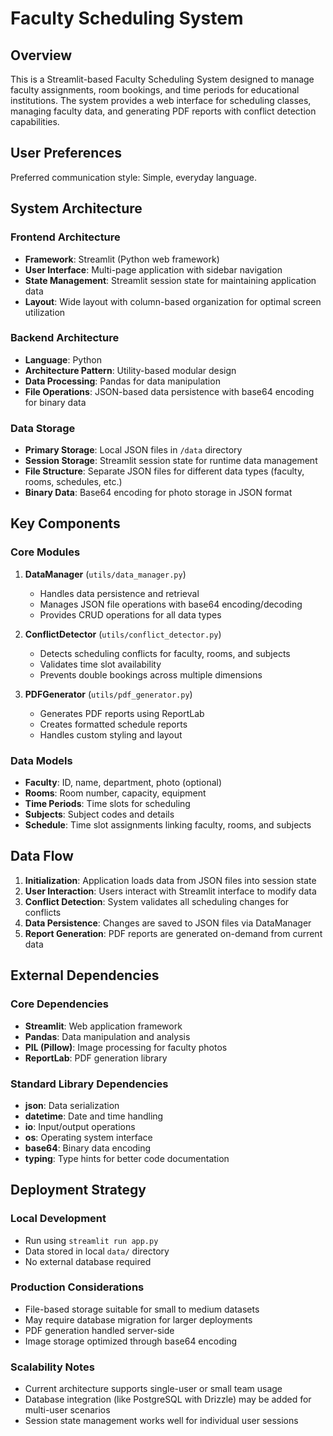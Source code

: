 # Faculty Scheduling System

## Overview

This is a Streamlit-based Faculty Scheduling System designed to manage faculty assignments, room bookings, and time periods for educational institutions. The system provides a web interface for scheduling classes, managing faculty data, and generating PDF reports with conflict detection capabilities.

## User Preferences

Preferred communication style: Simple, everyday language.

## System Architecture

### Frontend Architecture
- **Framework**: Streamlit (Python web framework)
- **User Interface**: Multi-page application with sidebar navigation
- **State Management**: Streamlit session state for maintaining application data
- **Layout**: Wide layout with column-based organization for optimal screen utilization

### Backend Architecture
- **Language**: Python
- **Architecture Pattern**: Utility-based modular design
- **Data Processing**: Pandas for data manipulation
- **File Operations**: JSON-based data persistence with base64 encoding for binary data

### Data Storage
- **Primary Storage**: Local JSON files in `/data` directory
- **Session Storage**: Streamlit session state for runtime data management
- **File Structure**: Separate JSON files for different data types (faculty, rooms, schedules, etc.)
- **Binary Data**: Base64 encoding for photo storage in JSON format

## Key Components

### Core Modules

1. **DataManager** (`utils/data_manager.py`)
   - Handles data persistence and retrieval
   - Manages JSON file operations with base64 encoding/decoding
   - Provides CRUD operations for all data types

2. **ConflictDetector** (`utils/conflict_detector.py`)
   - Detects scheduling conflicts for faculty, rooms, and subjects
   - Validates time slot availability
   - Prevents double bookings across multiple dimensions

3. **PDFGenerator** (`utils/pdf_generator.py`)
   - Generates PDF reports using ReportLab
   - Creates formatted schedule reports
   - Handles custom styling and layout

### Data Models
- **Faculty**: ID, name, department, photo (optional)
- **Rooms**: Room number, capacity, equipment
- **Time Periods**: Time slots for scheduling
- **Subjects**: Subject codes and details
- **Schedule**: Time slot assignments linking faculty, rooms, and subjects

## Data Flow

1. **Initialization**: Application loads data from JSON files into session state
2. **User Interaction**: Users interact with Streamlit interface to modify data
3. **Conflict Detection**: System validates all scheduling changes for conflicts
4. **Data Persistence**: Changes are saved to JSON files via DataManager
5. **Report Generation**: PDF reports are generated on-demand from current data

## External Dependencies

### Core Dependencies
- **Streamlit**: Web application framework
- **Pandas**: Data manipulation and analysis
- **PIL (Pillow)**: Image processing for faculty photos
- **ReportLab**: PDF generation library

### Standard Library Dependencies
- **json**: Data serialization
- **datetime**: Date and time handling
- **io**: Input/output operations
- **os**: Operating system interface
- **base64**: Binary data encoding
- **typing**: Type hints for better code documentation

## Deployment Strategy

### Local Development
- Run using `streamlit run app.py`
- Data stored in local `data/` directory
- No external database required

### Production Considerations
- File-based storage suitable for small to medium datasets
- May require database migration for larger deployments
- PDF generation handled server-side
- Image storage optimized through base64 encoding

### Scalability Notes
- Current architecture supports single-user or small team usage
- Database integration (like PostgreSQL with Drizzle) may be added for multi-user scenarios
- Session state management works well for individual user sessions